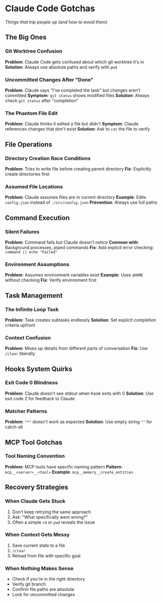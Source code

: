 # Claude Code Gotchas

*Things that trip people up (and how to avoid them)*

## The Big Ones

### Git Worktree Confusion
**Problem**: Claude Code gets confused about which git worktree it's in
**Solution**: Always use absolute paths and verify with `pwd`

### Uncommitted Changes After "Done"
**Problem**: Claude says "I've completed the task" but changes aren't committed
**Symptom**: `git status` shows modified files
**Solution**: Always check `git status` after "completion"

### The Phantom File Edit
**Problem**: Claude thinks it edited a file but didn't
**Symptom**: Claude references changes that don't exist
**Solution**: Ask to `cat` the file to verify

## File Operations

### Directory Creation Race Conditions
**Problem**: Tries to write file before creating parent directory
**Fix**: Explicitly create directories first

### Assumed File Locations
**Problem**: Claude assumes files are in current directory
**Example**: Edits `config.json` instead of `./src/config.json`
**Prevention**: Always use full paths

## Command Execution

### Silent Failures
**Problem**: Command fails but Claude doesn't notice
**Common with**: Background processes, piped commands
**Fix**: Add explicit error checking: `command || echo "Failed"`

### Environment Assumptions
**Problem**: Assumes environment variables exist
**Example**: Uses `$HOME` without checking
**Fix**: Verify environment first

## Task Management

### The Infinite Loop Task
**Problem**: Task creates subtasks endlessly
**Solution**: Set explicit completion criteria upfront

### Context Confusion
**Problem**: Mixes up details from different parts of conversation
**Fix**: Use `/clear` liberally

## Hooks System Quirks

### Exit Code 0 Blindness
**Problem**: Claude doesn't see stdout when hook exits with 0
**Solution**: Use exit code 2 for feedback to Claude

### Matcher Patterns
**Problem**: `"*"` doesn't work as expected
**Solution**: Use empty string `""` for catch-all

## MCP Tool Gotchas

### Tool Naming Convention
**Problem**: MCP tools have specific naming pattern
**Pattern**: `mcp__<server>__<tool>`
**Example**: `mcp__memory__create_entities`

## Recovery Strategies

### When Claude Gets Stuck
1. Don't keep retrying the same approach
2. Ask: "What specifically went wrong?"
3. Often a simple `cd` or `pwd` reveals the issue

### When Context Gets Messy
1. Save current state to a file
2. `/clear`
3. Reload from file with specific goal

### When Nothing Makes Sense
- Check if you're in the right directory
- Verify git branch
- Confirm file paths are absolute
- Look for uncommitted changes
